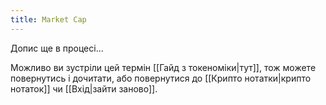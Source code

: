```yaml
---
title: Market Cap
---
```

Допис ще в процесі...

Можливо ви зустріли цей термін [[Гайд з токеноміки|тут]], тож можете повернутись і дочитати, або повернутися до [[Крипто нотатки|крипто нотаток]] чи [[Вхід|зайти заново]].